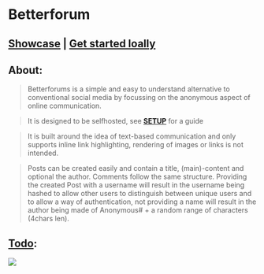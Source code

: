 # Betterforum


## [Showcase](https://betterforum.vercel.app/) | [Get started loally](https://github.com/xNaCly/betterforum/blob/master/SETUP.md)


## About:
> Betterforums is a simple and easy to understand alternative to conventional social media by focussing on the anonymous aspect of online communication.

> It is designed to be selfhosted, see [**SETUP**](https://github.com/xNaCly/betterforum/blob/master/SETUP.md) for a guide

> It is built around the idea of text-based communication and only supports inline link highlighting, rendering of images or links is not intended.

> Posts can be created easily and contain a title, (main)-content and optional the author. Comments follow the same structure. Providing the created Post with a username will result in the username being hashed to allow other users to distinguish between unique users and to allow a way of authentication, not providing a name will result in the author being made of Anonymous# + a random range of characters (4chars len).

## [Todo](https://github.com/xNaCly/betterforum/issues/1):
<img href="https://github.com/xNaCly/betterforum/issues/1" src="https://better-issues.herokuapp.com/render_issue?issue=https://github.com/xNaCly/betterforum/issues/1">
